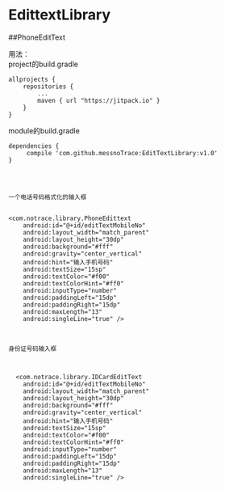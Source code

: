 # EdittextLibrary   

##PhoneEditText
 
用法：    
 project的build.gradle      
 
 
 	allprojects {
		repositories {
			...
			maven { url "https://jitpack.io" }
		}
	}


module的build.gradle    


   	dependencies {
	     compile 'com.github.messnoTrace:EditTextLibrary:v1.0'
	}   
	
	
	
	
	一个电话号码格式化的输入框       
	
	
	<com.notrace.library.PhoneEdittext
        android:id="@+id/editTextMobileNo"
        android:layout_width="match_parent"
        android:layout_height="30dp"
        android:background="#fff"
        android:gravity="center_vertical"
        android:hint="输入手机号码"
        android:textSize="15sp"
        android:textColor="#f00"
        android:textColorHint="#ff0"
        android:inputType="number"
        android:paddingLeft="15dp"
        android:paddingRight="15dp"
        android:maxLength="13"
        android:singleLine="true" />
        
        
        
    身份证号码输入框
    
    
    
      <com.notrace.library.IDCardEditText
        android:id="@+id/editTextMobileNo"
        android:layout_width="match_parent"
        android:layout_height="30dp"
        android:background="#fff"
        android:gravity="center_vertical"
        android:hint="输入手机号码"
        android:textSize="15sp"
        android:textColor="#f00"
        android:textColorHint="#ff0"
        android:inputType="number"
        android:paddingLeft="15dp"
        android:paddingRight="15dp"
        android:maxLength="13"
        android:singleLine="true" />


   
   
   
